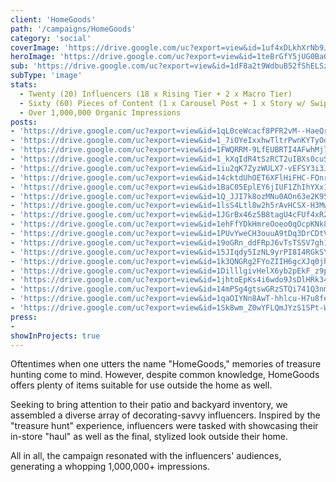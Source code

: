 ```yaml
---
client: 'HomeGoods'
path: '/campaigns/HomeGoods'
category: 'social'
coverImage: 'https://drive.google.com/uc?export=view&id=1uf4xDLkhXrNb9J7vM9j1nANBv-Rr5GQm'
heroImage: 'https://drive.google.com/uc?export=view&id=1teBrGfY5jUG0BaGyd7jLytpNX2_c78qJ'
sub: 'https://drive.google.com/uc?export=view&id=1dF8a2t9WdbuB52fShELSzziBgs64izRn'
subType: 'image'
stats:
  - Twenty (20) Influencers (18 x Rising Tier + 2 x Macro Tier)
  - Sixty (60) Pieces of Content (1 x Carousel Post + 1 x Story w/ Swipe Up)
  - Over 1,000,000 Organic Impressions
posts:
- 'https://drive.google.com/uc?export=view&id=1qL0ceWcacf8PFR2vM--HaeQrKgxy2b_I'
- 'https://drive.google.com/uc?export=view&id=1_7iOYeIxxhwTltrPwnKYTyOdNsdqfDWV'
- 'https://drive.google.com/uc?export=view&id=1FWQRRM-9LfEUBRTI4AFwhMj794GrE3x5'
- 'https://drive.google.com/uc?export=view&id=1_kXqIdR4tSzRCT2uIBXs0cuSlo3Nj6Ld'
- 'https://drive.google.com/uc?export=view&id=1iu2qK7ZyzWULX7-vEFSY3i3JuewTspS-'
- 'https://drive.google.com/uc?export=view&id=14cktdUhOET6XFlHiFHC-FOnrl1iApVuF'
- 'https://drive.google.com/uc?export=view&id=1BaC05EplEY6jIUF1ZhIhYXx1IiFdblMq'
- 'https://drive.google.com/uc?export=view&id=1Q_JJI7k8ozMNu0AOn63e2K95p76yoUup'
- 'https://drive.google.com/uc?export=view&id=1lsS4Ltl8w2h5rAvHCSX-H3MwHgnFjuGR'
- 'https://drive.google.com/uc?export=view&id=1JGrBx46z5B8tagU4cFUf4xRZhsgCImpv'
- 'https://drive.google.com/uc?export=view&id=1ehFfYDkHmreOoeo0qOcpKNk8-JD8PbZf'
- 'https://drive.google.com/uc?export=view&id=1PUvYweCH3ouuA9tDq3DrCDtVd6NXpyJM'
- 'https://drive.google.com/uc?export=view&id=19oGRn_ddFRpJ6vTsTSSV7gh1Mad24Ra7'
- 'https://drive.google.com/uc?export=view&id=15JIqdy5IzNL9yrPI8I4RGkSYNjVd5U9b'
- 'https://drive.google.com/uc?export=view&id=1k3QNGRg2FYoZIIH6gcXJq0jh0pUSAVPb'
- 'https://drive.google.com/uc?export=view&id=1DilllgivHelX6yb2pEkF_z9pnHZ6e4a7'
- 'https://drive.google.com/uc?export=view&id=1jhtoEpKs4i6wdo9JsDlHRk34pRbJxtc4'
- 'https://drive.google.com/uc?export=view&id=14mPSg4gtswGRzSTQi741Q3nmqSk26VhM'
- 'https://drive.google.com/uc?export=view&id=1qaOIYNn8AwT-hhlcu-H7u8fey1pUEEqt'
- 'https://drive.google.com/uc?export=view&id=1Sk8wm_Z0wYFLQmJYzS1SPt-WqJ3p286z'
press:
- 
showInProjects: true
---
```

  
Oftentimes when one utters the name "HomeGoods," memories of treasure hunting come to mind. However, despite common knowledge, HomeGoods offers plenty of items suitable for use outside the home as well.

Seeking to bring attention to their patio and backyard inventory, we assembled a diverse array of decorating-savvy influencers. Inspired by the "treasure hunt" experience, influencers were tasked with showcasing their in-store "haul" as well as the final, stylized look outside their home.

All in all, the campaign resonated with the influencers' audiences, generating a whopping 1,000,000+ impressions.